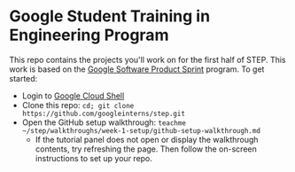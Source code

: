 # Google Student Training in Engineering Program
This repo contains the projects you'll work on for the first half of STEP.
This work is based on the [Google Software Product Sprint](https://g.co/softwareproductsprint) program.
To get started:
- Login to [Google Cloud Shell](https://ssh.cloud.google.com/cloudshell/editor)
- Clone this repo: `cd; git clone https://github.com/googleinterns/step.git`
- Open the GitHub setup walkthrough: `teachme ~/step/walkthroughs/week-1-setup/github-setup-walkthrough.md`
  - If the tutorial panel does not open or display the walkthrough contents, try refreshing the page.
Then follow the on-screen instructions to set up your repo.


